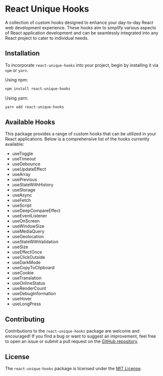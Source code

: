 # React Unique Hooks

A collection of custom hooks designed to enhance your day-to-day React web development experience. These hooks aim to simplify various aspects of React application development and can be seamlessly integrated into any React project to cater to individual needs.

## Installation

To incorporate `react-unique-hooks` into your project, begin by installing it via `npm` or `yarn`.

Using npm:

```bash
npm install react-unique-hooks
```

Using yarn:

```bash
yarn add react-unique-hooks
```

## Available Hooks

This package provides a range of custom hooks that can be utilized in your React applications. Below is a comprehensive list of the hooks currently available:

- useToggle
- useTimeout
- useDebounce
- useUpdateEffect
- useArray
- usePrevious
- useStateWithHistory
- useStorage
- useAsync
- useFetch
- useScript
- useDeepCompareEffect
- useEventListener
- useOnScreen
- useWindowSize
- useMediaQuery
- useGeolocation
- useStateWithValidation
- useSize
- useEffectOnce
- useClickOutside
- useDarkMode
- useCopyToClipboard
- useCookie
- useTranslation
- useOnlineStatus
- useRenderCount
- useDebugInformation
- useHover
- useLongPress

## Contributing

Contributions to the `react-unique-hooks` package are welcome and encouraged! If you find a bug or want to suggest an improvement, feel free to open an issue or submit a pull request on the [GitHub repository](https://github.com/shivamdevs/npm-packages/tree/main/react-unique-hooks).

## License

The `react-unique-hooks` package is licensed under the [MIT License](https://github.com/shivamdevs/npm-packages/tree/main/react-unique-hooks/LICENSE).
